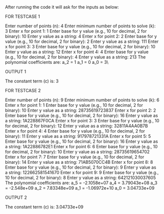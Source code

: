 After running the code it will ask for the inputs as below:

FOR TESTCASE 1

Enter number of points (n): 4 Enter minimum number of points to solve (k): 3 Enter x for point 1: 1 Enter base for y value (e.g., 10 for decimal, 2 for binary): 10 Enter y value as a string: 4 Enter x for point 2: 2 Enter base for y value (e.g., 10 for decimal, 2 for binary): 2 Enter y value as a string: 111 Enter x for point 3: 3 Enter base for y value (e.g., 10 for decimal, 2 for binary): 10 Enter y value as a string: 12 Enter x for point 4: 4 Enter base for y value (e.g., 10 for decimal, 2 for binary): 4 Enter y value as a string: 213 The polynomial coefficients are: a_2 = 1 a_1 = 0 a_0 = 3\

OUTPUT 1

The constant term (c) is: 3

FOR TESTCASE 2

Enter number of points (n): 9 Enter minimum number of points to solve (k): 6 Enter x for point 1: 1 Enter base for y value (e.g., 10 for decimal, 2 for binary): 10 Enter y value as a string: 28735619723837 Enter x for point 2: 2 Enter base for y value (e.g., 10 for decimal, 2 for binary): 16 Enter y value as a string: 1A228867F0CA Enter x for point 3: 3 Enter base for y value (e.g., 10 for decimal, 2 for binary): 12 Enter y value as a string: 32811A4AA0B7B Enter x for point 4: 4 Enter base for y value (e.g., 10 for decimal, 2 for binary): 11 Enter y value as a string: 917978721331A Enter x for point 5: 5 Enter base for y value (e.g., 10 for decimal, 2 for binary): 16 Enter y value as a string: 1A22886782E1 Enter x for point 6: 6 Enter base for y value (e.g., 10 for decimal, 2 for binary): 10 Enter y value as a string: 28735619654702 Enter x for point 7: 7 Enter base for y value (e.g., 10 for decimal, 2 for binary): 14 Enter y value as a string: 71AB5070CC4B Enter x for point 8: 8 Enter base for y value (e.g., 10 for decimal, 2 for binary): 9 Enter y value as a string: 122662581541670 Enter x for point 9: 9 Enter base for y value (e.g., 10 for decimal, 2 for binary): 8 Enter y value as a string: 642121030037605 The polynomial coefficients are: a_5 = -2.1058e+07 a_4 = 3.79043e+08 a_3 = -2.548e+09 a_2 = 7.83348e+09 a_1 = -1.06972e+10 a_0 = 3.04733e+09

OUTPUT 2

The constant term (c) is: 3.04733e+09
